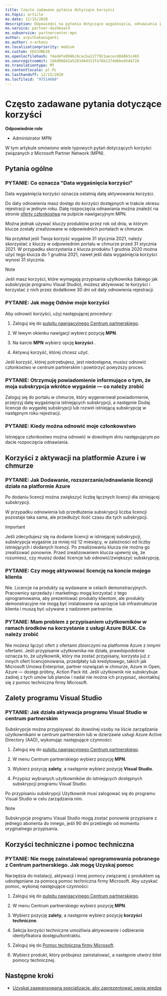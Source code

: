 ```yaml
---
title: Często zadawane pytania dotyczące korzyści
ms.topic: article
ms.date: 12/15/2020
description: Odpowiedzi na pytania dotyczące wygaśnięcia, odnawiania i aktywowania licencji dla platformy Azure, chmury, programu Visual Studio i korzyści technicznych i pomocy technicznej
ms.service: partner-dashboard
ms.subservice: partnercenter-mpn
author: arpithakanuganti
ms.author: v-arkanu
ms.localizationpriority: medium
ms.custom: SEOJUNE20
ms.openlocfilehash: f4ed4fe8946c6cacba1277921aececd84863c465
ms.sourcegitcommit: 1d4d06642a5203d4d313fe76b137dd6be45d4728
ms.translationtype: MT
ms.contentlocale: pl-PL
ms.lasthandoff: 12/15/2020
ms.locfileid: "97514688"
---
```

# <a name="benefits-faq"></a>Często zadawane pytania dotyczące korzyści

**Odpowiednie role**

- Administrator MPN

W tym artykule omówiono wiele typowych pytań dotyczących korzyści związanych z Microsoft Partner Network (MPN).


## <a name="general-questions"></a>Pytania ogólne

### <a name="q-what-does-benefit-expiry-date-mean"></a>PYTANIE: Co oznacza "Data wygaśnięcia korzyści"

Data wygaśnięcia korzyści oznacza ostatnią datę aktywowania korzyści.

Do daty odnowienia masz dostęp do korzyści dostępnych w trakcie okresu rejestracji w jednym roku. Datę rozpoczęcia odnawiania można znaleźć na stronie [oferty członkostwa](https://partner.microsoft.com/dashboard/mpn/offers) na pulpicie nawigacyjnym MPN.

Można jednak używać kluczy produktów przez rok od dnia, w którym klucze zostały zrealizowane w odpowiednich portalach w chmurze.

Na przykład jeśli Twoja korzyść wygaśnie 31 stycznia 2021, należy skorzystać z kluczy w odpowiednim portalu w chmurze przed 31 stycznia 2021. W przypadku skorzystania z klucza produktu 1 grudnia 2020 można użyć tego klucza do 1 grudnia 2021, nawet jeśli data wygaśnięcia korzyści wynosi 31 stycznia.

>[!NOTE]
>Jeśli masz korzyści, które wymagają przypisania użytkownika (takiego jak subskrypcje programu Visual Studio), możesz aktywować te korzyści i korzystać z nich przez dodatkowe 30 dni od daty odnowienia rejestracji.

### <a name="q-how-do-i-renew-my-benefits"></a>PYTANIE: Jak mogę Odnów moje korzyści

Aby odnowić korzyści, użyj następującej procedury:

1. Zaloguj się do [pulpitu nawigacyjnego Centrum partnerskiego](https://partner.microsoft.com/dashboard/).

2. W lewym okienku nawigacji wybierz pozycję **MPN**.

3. Na karcie **MPN** wybierz opcję **korzyści** .

4. Aktywuj korzyść, której chcesz użyć.

Jeśli korzyść, której potrzebujesz, jest niedostępna, musisz odnowić członkostwo w centrum partnerskim i powtórzyć powyższy proces.

### <a name="q-i-received-a-notification-informing-me-that-my-subscription-is-expiring-soon---what-should-i-do"></a>PYTANIE: Otrzymuję powiadomienie informujące o tym, że moja subskrypcja wkrótce wygaśnie — co należy zrobić

Zaloguj się do portalu w chmurze, który wygenerował powiadomienie, przejrzyj datę wygaśnięcia istniejących subskrypcji, a następnie Dodaj licencje do wygasłej subskrypcji lub rozwiń istniejącą subskrypcję w następnym roku rejestracji.

### <a name="q-when-can-i-renew-my-membership"></a>PYTANIE: Kiedy można odnowić moje członkowstwo

Istniejące członkostwo można odnowić w dowolnym dniu następującym po dacie rozpoczęcia odnawiania.

## <a name="azure-and-cloud-activation-benefits"></a>Korzyści z aktywacji na platformie Azure i w chmurze

### <a name="q-how-does-adding-extendingrenewing-licenses-work-on-azure"></a>PYTANIE: Jak Dodawanie, rozszerzanie/odnawianie licencji działa na platformie Azure

Po dodaniu licencji można zwiększyć liczbę łącznych licencji dla istniejącej subskrypcji.

W przypadku odnowienia lub przedłużenia subskrypcji liczba licencji pozostaje taka sama, ale przedłużyć ilość czasu dla tych subskrypcji.

>[!IMPORTANT]
>Jeśli zdecydujesz się na dodanie licencji w istniejącej subskrypcji, subskrypcja wygaśnie za mniej niż 12 miesięcy, w zależności od liczby istniejących i dodanych licencji. Po zrealizowaniu klucza nie można go zrealizować ponownie. Przed zrealizowaniem klucza upewnij się, że rozumiesz, czy musisz dodać licencje lub odnowić/zwiększyć subskrypcję.

### <a name="q-can-i-activate-the-license-on-my-customers-account"></a>PYTANIE: Czy mogę aktywować licencję na koncie mojego klienta

Nie. Licencje na produkty są wydawane w celach demonstracyjnych. Pracownicy sprzedaży i marketingu mogą korzystać z tego oprogramowania, aby prezentować produkty klientom, ale produkty demonstracyjne nie mogą być instalowane na sprzęcie lub infrastrukturze klienta i muszą być używane z nadzorem partnerów.

### <a name="q-im-having-trouble-assigning-users-in-azure-bulk-credit-what-should-i-do"></a>PYTANIE: Mam problem z przypisaniem użytkowników w ramach środków na korzystanie z usługi Azure BULK. Co należy zrobić

Nie możesz łączyć ofert z ofertami zbiorczymi na platformie Azure z innymi ofertami. Jeśli przypisanie użytkownika nie działa, prawdopodobnie oznacza to, że użytkownik, który ma zostać przypisany, korzysta już z innych ofert licencjonowania, przedpłaty lub kredytowego, takich jak Microsoft Umowa Enterprise, partner rozwiązań w chmurze, Azure in Open, Azure — dostęp próbny, Action Pack itd. Jeśli użytkownik nie subskrybuje żadnej z tych umów lub planów i nadal nie można ich przypisać, skontaktuj się z pomoc techniczna firmy Microsoft.

## <a name="visual-studio-benefits"></a>Zalety programu Visual Studio

### <a name="q-how-does-visual-studio-activation-work-in-partner-center"></a>PYTANIE: Jak działa aktywacja programu Visual Studio w centrum partnerskim

Subskrypcje można przypisywać do dowolnej osoby na liście zarządzania użytkownikami w centrum partnerskim lub w dzierżawie usługi Azure Active Directory (AAD), wykonując następujące czynności:

1. Zaloguj się do [pulpitu nawigacyjnego Centrum partnerskiego](https://partner.microsoft.com/dashboard/).

2. W menu Centrum partnerskiego wybierz pozycję **MPN**.

3. Wybierz pozycję **zalety**, a następnie wybierz pozycję **Visual Studio**.

4. Przypisz wybranych użytkowników do istniejących dostępnych subskrypcji programu Visual Studio.

Po przypisaniu subskrypcji Użytkownik musi zalogować się do programu Visual Studio w celu zarządzania nim.

>[!Note]
> Subskrypcje programu Visual Studio mogą zostać ponownie przypisane z jednego abonenta do innego, jeśli 90 dni przebiegło od momentu oryginalnego przypisania.

## <a name="technical-benefits-and-support"></a>Korzyści techniczne i pomoc techniczna

### <a name="q-i-cant-install-the-software-i-downloaded-from-partner-center-how-do-i-get-help"></a>PYTANIE: Nie mogę zainstalować oprogramowania pobranego z Centrum partnerskiego. Jak mogę Uzyskaj pomoc

Narzędzia do instalacji, aktywacji i innej pomocy związanej z produktem są udostępniane za pomocą pomoc techniczna firmy Microsoft. Aby uzyskać pomoc, wykonaj następujące czynności:

1. Zaloguj się do [pulpitu nawigacyjnego Centrum partnerskiego](https://partner.microsoft.com/dashboard/).

2. W menu Centrum partnerskiego wybierz pozycję **MPN**.

3. Wybierz pozycję **zalety**, a następnie wybierz pozycję **korzyści techniczne**.

4. Sekcja korzyści techniczne umożliwia aktywowanie i odbieranie identyfikatora dostępu/kontraktu.

5. Zaloguj się do [Pomoc techniczna firmy Microsoft](https://support.microsoft.com/supportforbusiness/productselection).

6. Wybierz produkt, który próbujesz zainstalować, a następnie utwórz bilet pomocy technicznej.

## <a name="next-steps"></a>Następne kroki

- [Uzyskaj zaawansowaną specjalizację, aby zaprezentować swoją wiedzę](advanced-specializations.md)